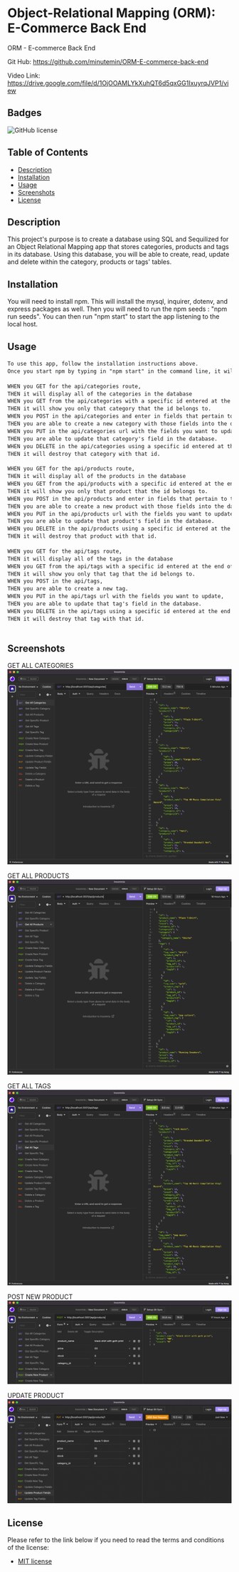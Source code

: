 # Object-Relational Mapping (ORM): E-Commerce Back End

ORM - E-commerce Back End

Git Hub: https://github.com/minutemin/ORM-E-commerce-back-end

Video Link: https://drive.google.com/file/d/1OjOOAMLYkXuhQT6d5qxGG1IxuyrqJVP1/view

## Badges
![GitHub license](https://img.shields.io/badge/license-MIT-blue.svg)

## Table of Contents
- [Description](#description)
- [Installation](#installation)
- [Usage](#usage)
- [Screenshots](#screenshots) 
- [License](#license)

## Description

This project's purpose is to create a database using SQL and Sequilized for an Object Relational Mapping app that stores categories, products and tags in its database.  Using this database, you will be able to create, read, update and delete within the category, products or tags' tables.  

## Installation

You will need to install npm. This will install the mysql, inquirer, dotenv, and express packages as well.  Then you will need to run the npm seeds : "npm run seeds".  You can then run "npm start" to start the app listening to the local host. 

## Usage
```md
To use this app, follow the installation instructions above.  
Once you start npm by typing in "npm start" in the command line, it will prompt a message saying that it is listening to the localhost:3001. Then you can open up insomnia.

WHEN you GET for the api/categories route, 
THEN it will display all of the categories in the database
WHEN you GET from the api/categories with a specific id entered at the end of the url,
THEN it will show you only that category that the id belongs to.
WHEN you POST in the api/categories and enter in fields that pertain to the category model,
THEN you are able to create a new category with those fields into the database.
WHEN you PUT in the api/categories url with the fields you want to update,
THEN you are able to update that category's field in the database.
WHEN you DELETE in the api/categories using a specific id entered at the end of the url, 
THEN it will destroy that category with that id.

WHEN you GET for the api/products route, 
THEN it will display all of the products in the database
WHEN you GET from the api/products with a specific id entered at the end of the url,
THEN it will show you only that product that the id belongs to.
WHEN you POST in the api/products and enter in fields that pertain to the product model,
THEN you are able to create a new product with those fields into the database.
WHEN you PUT in the api/products url with the fields you want to update,
THEN you are able to update that product's field in the database.
WHEN you DELETE in the api/products using a specific id entered at the end of the url, 
THEN it will destroy that product with that id.

WHEN you GET for the api/tags route, 
THEN it will display all of the tags in the database
WHEN you GET from the api/tags with a specific id entered at the end of the url,
THEN it will show you only that tag that the id belongs to.
WHEN you POST in the api/tags,
THEN you are able to create a new tag.
WHEN you PUT in the api/tags url with the fields you want to update,
THEN you are able to update that tag's field in the database.
WHEN you DELETE in the api/tags using a specific id entered at the end of the url, 
THEN it will destroy that tag with that id.
   
```
## Screenshots
GET ALL CATEGORIES
![Screenshot of ORM E-Commerce insomnia in terminal](assets/SS-Get-All-Category.png)

GET ALL PRODUCTS
![Screenshot of ORM E-Commerce insomnia in terminal](assets/SS-Get-All-Products.png)

GET ALL TAGS
![Screenshot of ORM E-Commerce insomnia in terminal](assets/SS-Get-All-Tags.png)

POST NEW PRODUCT
![Screenshot of ORM E-Commerce insomnia in terminal](assets/SS-Create-Product.png)

UPDATE PRODUCT
 ![Screenshot of ORM E-Commerce insomnia in terminal](assets/SS-Update-Product.png)


## License
Please refer to the link below if you need to read the terms and conditions of the license:
* [MIT license](https://choosealicense.com/licenses/mit/)
